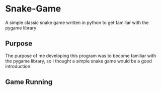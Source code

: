 # Snake-Game
A simple classic snake game written in python to get familiar with the pygame library

## Purpose
The purpose of me developing this program was to become familiar with the pygame library, so I thought a simple snake game would be a good introduction.

## Game Running
